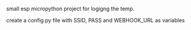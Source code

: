 small esp micropython project for logigng the temp.

create a config.py file with SSID, PASS and WEBHOOK_URL as variables
